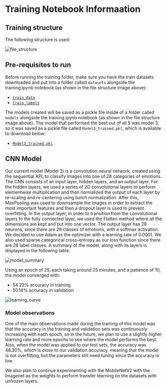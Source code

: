 # Training Notebook Informaation

## Training structure
The following structure is used:

![file_structure](https://github.com/dianas11xx/Cue-Cetera/blob/main/ModelControl/readme_imgs/file_structure.jpg)

## Pre-requisites to run
Before running the training folder, make sure you have the train datasets downloaded and put into a folder called `datasets` alongside the training.ipynb notebook (as shown in the file structure image above):
- [`train_data`](https://drive.google.com/file/d/1i2jtb_qB7lU_q1wY92LdHxY2KueWIZGR/view?usp=sharing)
- [`train_labels`](https://drive.google.com/file/d/1wWGWjUqYe483GSULzRGE7Bp2iD9BUsv4/view?usp=sharing)

The models created will be saved as a pickle file inside of a folder called `models` alongside the training.ipynb notebook (as shown in the file structure image above).
The model that performed the best out of all 5 was model 3, so it was saved as a pickle file called `Model3_trained.pkl`, which is available to download below:
- [`Model3_trained.pkl`](https://drive.google.com/file/d/1UzJZCJAuHcSxOCfhjRrInMVtZSn-7g0W/view?usp=sharing)

## CNN Model 

Our current model (Model 3) is a convolution neural network, created using the sequential API, to classify images into one of 28 categories of emotions. The CNN consists of an input layer, hidden layers, and an output layer. For the hidden layers, we used a series of 2D convolutional layers to perform elementwise multiplication and then normalized the output of each layer by re-scaling and re-centering using batch normalization. After this, MaxPooling was used to downsample the images in order to extract the most important features and then a dropout layer is used to prevent overfitting. In the output layer, in order to transition from the convolutional layers to the fully connected layer, we used the Flatten method where all the dimensions are kept and put into one vector. The output layer has 28 neurons, since there are 28 classes of emotions, with a softmax activation. We decided to use Adam as the optimizer with a learning rate of 0.0001. We also used sparse categorical cross-entropy as our loss function since there are 28 label classes. A summary of the model, along with its layers is displayed in the following table:

![model_summary](https://github.com/dianas11xx/Cue-Cetera/blob/main/ModelControl/readme_imgs/fullms.jpg)

Using an epoch of 25, each taking around 25 minutes, and a patience of 10, the model converged with:
- 54.22% accuracy in training
- 50.14% accuracy in validation

![learning_curve](https://github.com/dianas11xx/Cue-Cetera/blob/main/ModelControl/readme_imgs/learning_curve.jpg)

### Model observations

One of the main observations made during the training of this model was that the accuracy in the training and validation sets was continuously increasing with each epoch, so in the future, we plan to use a slightly higher learning rate and more epochs to see where the model performs the best. Also, when the model was applied to our test sets, the accuracy was 48.30%, which is close to our validation accuracy, meaning that the model is not overfitting, but the parameters still need tuning since the accuracy is low. 

We also plan to continue experimenting with the MobileNetV2 with the Imagenet as the weights to perform transfer learning on the datasets with unfrozen layers. 



